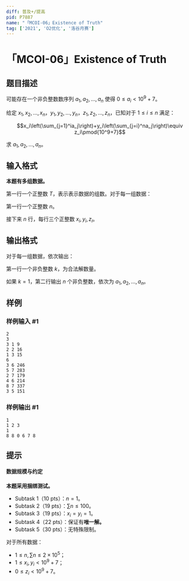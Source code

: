 ```yaml
---
diff: 普及+/提高
pid: P7887
name: "「MCOI-06」Existence of Truth"
tag: ['2021', 'O2优化', '洛谷月赛']
---
```

# 「MCOI-06」Existence of Truth
## 题目描述

可能存在一个非负整数数序列 $a_1,a_2,\dots,a_n$ 使得 $0\le a_i<10^9+7$。

给定 $x_1,x_2,\dots,x_n$，$y_1,y_2,\dots,y_n$，$z_1,z_2,\dots,z_n$，已知对于 $1\le i\le n$ 满足：

$$x_i\left(\sum_{j=1}^ia_j\right)+y_i\left(\sum_{j=i}^na_j\right)\equiv z_i\pmod{10^9+7}$$

求 $a_1,a_2,\dots,a_n$。
## 输入格式

**本题有多组数据。**

第一行一个正整数 $T$，表示表示数据的组数。对于每一组数据：

第一行一个正整数 $n$。

接下来 $n$ 行，每行三个正整数 $x_i,y_i,z_i$。
## 输出格式

对于每一组数据，依次输出：

第一行一个非负整数 $k$，为合法解数量。

如果 $k=1$，第二行输出 $n$ 个非负整数，依次为 $a_1,a_2,\dots,a_n$。
## 样例

### 样例输入 #1
```
2
3
3 1 9
2 2 16
1 3 15
6
3 6 246
5 7 283
2 7 179
4 6 214
8 7 337
3 5 151
```
### 样例输出 #1
```
1
1 2 3
1
8 8 0 6 7 8
```
## 提示

#### 数据规模与约定

**本题采用捆绑测试。**

 - Subtask 1（10 pts）：$n=1$。
 - Subtask 2（19 pts）：$\sum n\le100$。
 - Subtask 3（19 pts）：$x_i=y_i=1$。
 - Subtask 4（22 pts）：保证有**唯一解。**
 - Subtask 5（30 pts）：无特殊限制。

对于所有数据：

 - $1\le n,\sum n\le 2\times10^5$；
 - $1\le x_i,y_i<10^9+7$；
 - $0\le z_i<10^9+7$。
